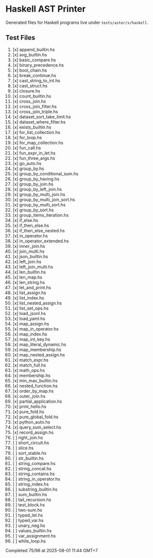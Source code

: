# Haskell AST Printer

Generated files for Haskell programs live under `tests/aster/x/haskell`.

## Test Files
1. [x] append_builtin.hs
2. [x] avg_builtin.hs
3. [x] basic_compare.hs
4. [x] binary_precedence.hs
5. [x] bool_chain.hs
6. [x] break_continue.hs
7. [x] cast_string_to_int.hs
8. [x] cast_struct.hs
9. [x] closure.hs
10. [x] count_builtin.hs
11. [x] cross_join.hs
12. [x] cross_join_filter.hs
13. [x] cross_join_triple.hs
14. [x] dataset_sort_take_limit.hs
15. [x] dataset_where_filter.hs
16. [x] exists_builtin.hs
17. [x] for_list_collection.hs
18. [x] for_loop.hs
19. [x] for_map_collection.hs
20. [x] fun_call.hs
21. [x] fun_expr_in_let.hs
22. [x] fun_three_args.hs
23. [x] go_auto.hs
24. [x] group_by.hs
25. [x] group_by_conditional_sum.hs
26. [x] group_by_having.hs
27. [x] group_by_join.hs
28. [x] group_by_left_join.hs
29. [x] group_by_multi_join.hs
30. [x] group_by_multi_join_sort.hs
31. [x] group_by_multi_sort.hs
32. [x] group_by_sort.hs
33. [x] group_items_iteration.hs
34. [x] if_else.hs
35. [x] if_then_else.hs
36. [x] if_then_else_nested.hs
37. [x] in_operator.hs
38. [x] in_operator_extended.hs
39. [x] inner_join.hs
40. [x] join_multi.hs
41. [x] json_builtin.hs
42. [x] left_join.hs
43. [x] left_join_multi.hs
44. [x] len_builtin.hs
45. [x] len_map.hs
46. [x] len_string.hs
47. [x] let_and_print.hs
48. [x] list_assign.hs
49. [x] list_index.hs
50. [x] list_nested_assign.hs
51. [x] list_set_ops.hs
52. [x] load_jsonl.hs
53. [x] load_yaml.hs
54. [x] map_assign.hs
55. [x] map_in_operator.hs
56. [x] map_index.hs
57. [x] map_int_key.hs
58. [x] map_literal_dynamic.hs
59. [x] map_membership.hs
60. [x] map_nested_assign.hs
61. [x] match_expr.hs
62. [x] match_full.hs
63. [x] math_ops.hs
64. [x] membership.hs
65. [x] min_max_builtin.hs
66. [x] nested_function.hs
67. [x] order_by_map.hs
68. [x] outer_join.hs
69. [x] partial_application.hs
70. [x] print_hello.hs
71. [x] pure_fold.hs
72. [x] pure_global_fold.hs
73. [x] python_auto.hs
74. [x] query_sum_select.hs
75. [x] record_assign.hs
76. [ ] right_join.hs
77. [ ] short_circuit.hs
78. [ ] slice.hs
79. [ ] sort_stable.hs
80. [ ] str_builtin.hs
81. [ ] string_compare.hs
82. [ ] string_concat.hs
83. [ ] string_contains.hs
84. [ ] string_in_operator.hs
85. [ ] string_index.hs
86. [ ] substring_builtin.hs
87. [ ] sum_builtin.hs
88. [ ] tail_recursion.hs
89. [ ] test_block.hs
90. [ ] two-sum.hs
91. [ ] typed_let.hs
92. [ ] typed_var.hs
93. [ ] unary_neg.hs
94. [ ] values_builtin.hs
95. [ ] var_assignment.hs
96. [ ] while_loop.hs

Completed 75/96 at 2025-08-01 11:44 GMT+7
